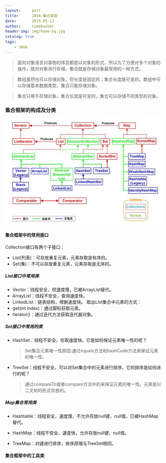 ```yaml
---
layout:     post
title:      JAVA-集合类型
date:       2015-05-13
author:     timebusker
header-img: img/home-bg.jpg
catalog: true
tags:
    - JAVA
---
```


> 面向对象语言对事物的体现都是以对象的形式，所以为了方便对多个对象的操作，就对对象进行存储，集合就是存储对象最常用的一种方式。

> 数组虽然也可以存储对象，但长度是固定的；集合长度是可变的。数组中可以存储基本数据类型，集合只能存储对象。

> 集合只用于存储对象，集合长度是可变的，集合可以存储不同类型的对象。

### 集合框架的构成及分类
![image](img/older/java-coding/4/1.png) 

#### 集合框架中的常用接口
Collection接口有两个子接口：
- List(列表)：可存放重复元素，元素存取是有序的。
- Set(集)：不可以存放重复元素，元素存取是无序的。

##### List接口中常用类
- Vector：线程安全，但速度慢，已被ArrayList替代。
- ArrayList：线程不安全，查询速度快。
- LinkedList：链表结构，增删速度快。
取出LIst集合中元素的方式：
- get(int  index)：通过脚标获取元素。
- iterator()：通过迭代方法获取迭代器对象。

##### Set接口中常用的类
- HashSet：线程不安全，存取速度快。它是如何保证元素唯一性的呢？
  > Set集合元素唯一性原因:通过equals方法和hashCode方法来保证元素的唯一性。

- TreeSet：线程不安全，可以对Set集合中的元素进行排序。它的排序是如何进行的呢？
  > 通过compareTo或者compare方法中的来保证元素的唯一性。元素是以二叉树的形式存放的。

##### Map集合常用类
- Hashtable：线程安全，速度慢，不允许存放null键，null值，已被HashMap替代。

- HashMap：线程不安全，速度快，允许存放null键，null值。

- TreeMap：对键进行排序，排序原理与TreeSet相同。

#### 集合框架中的工具类




